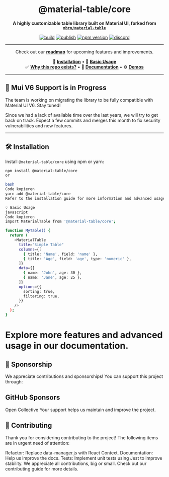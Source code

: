 <div align="center">

# @material-table/core

**A highly customizable table library built on Material UI, forked from [`mbrn/material-table`](https://material-table.com)**

[![build](https://github.com/material-table-core/core/workflows/Build/badge.svg?branch=master)](https://github.com/material-table-core/core/actions?query=workflow%3ABuild)
[![publish](https://github.com/material-table-core/core/actions/workflows/publish.yml/badge.svg)](https://github.com/material-table-core/core/actions?query=workflow%3APublish)
[![npm version](https://badge.fury.io/js/@material-table%2Fcore.svg)](https://www.npmjs.com/package/@material-table/core)
[![discord](https://img.shields.io/discord/796859493412765697)](https://discord.gg/uMr8pKDu8n)

---

Check out our [**roadmap**](https://github.com/material-table-core/core/wiki/Roadmap) for upcoming features and improvements.

💾 [**Installation**](https://material-table-core.github.io/docs/#installation) • 🎉 [**Basic Usage**](https://material-table-core.github.io/docs/#basic-usage)  
✅ [**Why this repo exists?**](https://material-table-core.github.io/docs/about) • 🚧 [**Documentation**](https://material-table-core.github.io/docs) • ⚙️ [**Demos**](https://material-table-core.github.io/demos/)

</div>

---

## 🚧 Mui V6 Support is in Progress

The team is working on migrating the library to be fully compatible with Material UI V6. Stay tuned!

Since we had a lack of available time over the last years, we will try to get back on track.
Expect a few commits and merges this month to fix security vulnerabilities and new features.

---

## 🛠️ Installation

Install `@material-table/core` using npm or yarn:

```bash
npm install @material-table/core
or

bash
Code kopieren
yarn add @material-table/core
Refer to the installation guide for more information and advanced usage.

💡 Basic Usage
javascript
Code kopieren
import MaterialTable from '@material-table/core';

function MyTable() {
  return (
    <MaterialTable
      title="Simple Table"
      columns={[
        { title: 'Name', field: 'name' },
        { title: 'Age', field: 'age', type: 'numeric' },
      ]}
      data={[
        { name: 'John', age: 30 },
        { name: 'Jane', age: 25 },
      ]}
      options={{
        sorting: true,
        filtering: true,
      }}
    />
  );
}
```
# Explore more features and advanced usage in our documentation.

## 🙌 Sponsorship
We appreciate contributions and sponsorships! You can support this project through:

## GitHub Sponsors
Open Collective
Your support helps us maintain and improve the project.

## 🚀 Contributing
Thank you for considering contributing to the project! The following items are in urgent need of attention:

Refactor: Replace data-manager.js with React Context.
Documentation: Help us improve the docs.
Tests: Implement unit tests using Jest to improve stability.
We appreciate all contributions, big or small. Check out our contributing guide for more details.
